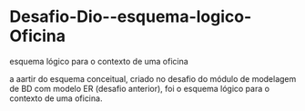 # Desafio-Dio--esquema-logico-Oficina
esquema lógico para o contexto de uma oficina

 a aartir do esquema conceitual, criado no desafio do módulo de modelagem de BD com modelo ER (desafio anterior), foi o esquema lógico para o contexto de uma oficina.

